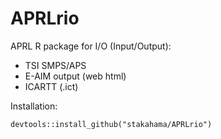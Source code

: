 APRLrio
===

APRL R package for I/O (Input/Output):

- TSI SMPS/APS
- E-AIM output (web html)
- ICARTT (.ict)

Installation:

```
devtools::install_github("stakahama/APRLrio")
```
